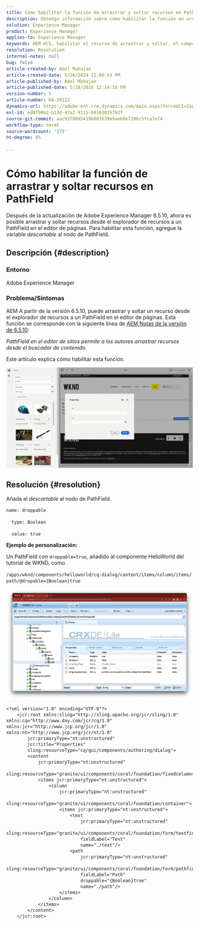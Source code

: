 ```yaml
---
title: Cómo habilitar la función de arrastrar y soltar recursos en PathField
description: Obtenga información sobre cómo habilitar la función de arrastrar y soltar recursos en PathField en el editor de páginas.
solution: Experience Manager
product: Experience Manager
applies-to: Experience Manager
keywords: AEM KCS, habilitar el recurso de arrastrar y soltar, el campo de ruta, el editor de páginas, el editor de páginas
resolution: Resolution
internal-notes: null
bug: false
article-created-by: Amol Mahajan
article-created-date: 5/28/2024 12:08:53 PM
article-published-by: Amol Mahajan
article-published-date: 5/28/2024 12:14:16 PM
version-number: 5
article-number: KA-20122
dynamics-url: https://adobe-ent.crm.dynamics.com/main.aspx?forceUCI=1&pagetype=entityrecord&etn=knowledgearticle&id=c9dc6c09-eb1c-ef11-840a-6045bd06fa9d
exl-id: ed8f90b2-b13d-47a2-9115-b9163035f92f
source-git-commit: aac93780d5419b601639e9aeb0e7206c5fca7ef4
workflow-type: tm+mt
source-wordcount: '171'
ht-degree: 8%

---
```


# Cómo habilitar la función de arrastrar y soltar recursos en PathField


Después de la actualización de Adobe Experience Manager 6.5.10, ahora es posible arrastrar y soltar recursos desde el explorador de recursos a un PathField en el editor de páginas. Para habilitar esta función, agregue la variable *descartable* al nodo de PathField.

## Descripción {#description}


### Entorno

Adobe Experience Manager

### Problema/Síntomas

AEM A partir de la versión 6.5.10, puede arrastrar y soltar un recurso desde el explorador de recursos a un PathField en el editor de páginas. Esta función se corresponde con la siguiente línea de [AEM Notas de la versión de 6.5.10](https://experienceleague.adobe.com/docs/experience-manager-65/content/release-notes/service-pack/6-5-10.html?lang=en):

*PathField en el editor de sitios permite a los autores arrastrar recursos desde el buscador de contenido.*

Este artículo explica cómo habilitar esta función.

![](assets/___d4dc6c09-eb1c-ef11-840a-6045bd06fa9d___.gif)


## Resolución {#resolution}


Añada el *descartable* al nodo de PathField.


```
name: droppable

  type: Boolean

  value: true
```


<b>Ejemplo de personalización:</b>

Un PathField con `droppable=true`, añadido al componente HelloWorld del tutorial de WKND, como

`/apps/wknd/components/helloworld/cq:dialog/content/items/column/items/path/@dropable={Boolean}true`

![](assets/6106400f-2b07-ed11-82e4-00224808e483.png)


```
<?xml version="1.0" encoding="UTF-8"?>
    <jcr:root xmlns:sling="http://sling.apache.org/jcr/sling/1.0" xmlns:cq="http://www.day.com/jcr/cq/1.0" xmlns:jcr="http://www.jcp.org/jcr/1.0" xmlns:nt="http://www.jcp.org/jcr/nt/1.0"
        jcr:primaryType="nt:unstructured"
        jcr:title="Properties"
        sling:resourceType="cq/gui/components/authoring/dialog">
        <content
            jcr:primaryType="nt:unstructured"
            sling:resourceType="granite/ui/components/coral/foundation/fixedcolumns">
            <items jcr:primaryType="nt:unstructured">
                <column
                    jcr:primaryType="nt:unstructured"
                    sling:resourceType="granite/ui/components/coral/foundation/container">
                    <items jcr:primaryType="nt:unstructured">
                        <text
                            jcr:primaryType="nt:unstructured"
                            sling:resourceType="granite/ui/components/coral/foundation/form/textfield"
                            fieldLabel="Text"
                            name="./text"/>
                        <path
                            jcr:primaryType="nt:unstructured"
                            sling:resourceType="granite/ui/components/coral/foundation/form/pathfield"
                            fieldLabel="Path"
                            droppable="{Boolean}true"
                            name="./path"/>
                    </items>
                </column>
            </items>
        </content>
    </jcr:root>
```

